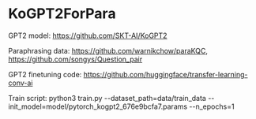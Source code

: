 # KoGPT2ForPara

GPT2 model: https://github.com/SKT-AI/KoGPT2

Paraphrasing data: https://github.com/warnikchow/paraKQC, https://github.com/songys/Question_pair

GPT2 finetuning code: https://github.com/huggingface/transfer-learning-conv-ai

Train script:
python3 train.py --dataset_path=data/train_data --init_model=model/pytorch_kogpt2_676e9bcfa7.params --n_epochs=1
